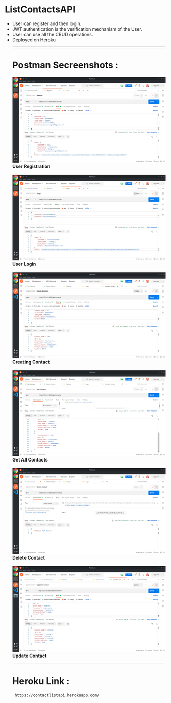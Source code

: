 # ListContactsAPI
<ul>
  <li> User can register and then login.
  <li> JWT authentication is the verification mechanism of the User.
  <li> User can use all the CRUD operations.
  <li> Deployed on Heroku
    
<hr>

# Postman Secreenshots :

  ![alt text](https://github.com/gitnoober/ListContactsAPI/blob/master/screenshots/post_register_jwt.png?raw=true)
      **User Registration**
  <br/><br/>
  ![alt text](https://github.com/gitnoober/ListContactsAPI/blob/master/screenshots/post_loginview.png?raw=true)
      **User Login**
 <br/><br/>
 ![alt text](https://github.com/gitnoober/ListContactsAPI/blob/master/screenshots/post_create_contact.png?raw=true)
      **Creating Contact**
  <br/><br/>
 ![alt text](https://github.com/gitnoober/ListContactsAPI/blob/master/screenshots/get_all_contacts.png?raw=true)
      **Get All Contacts**
 <br/><br/>
 ![alt text](https://github.com/gitnoober/ListContactsAPI/blob/master/screenshots/delete_contact_by_id.png?raw=true)
      **Delete Contact**
 <br/><br/>
 ![alt text](https://github.com/gitnoober/ListContactsAPI/blob/master/screenshots/post_update_a_contact.png?raw=true)
      **Update Contact**
<hr>


# Heroku Link :
     https://contactlistapi.herokuapp.com/
    

